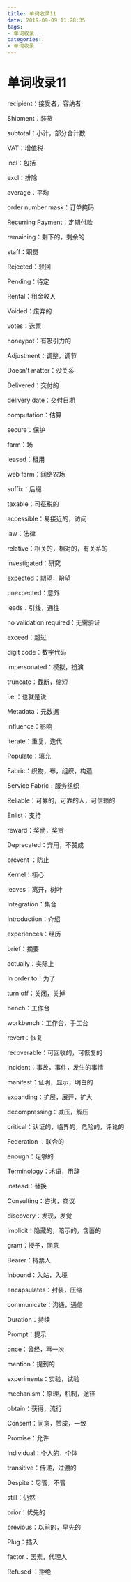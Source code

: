 ```yaml
---
title: 单词收录11
date: 2019-09-09 11:28:35
tags:
- 单词收录
categories: 
- 单词收录
---
```

# 单词收录11

recipient：接受者，容纳者

Shipment：装货

subtotal：小计，部分合计数

VAT：增值税

incl：包括

excl：排除

average：平均

order number mask：订单掩码

Recurring Payment：定期付款

remaining：剩下的，剩余的

staff：职员

Rejected：驳回

Pending：待定

Rental：租金收入

Voided：废弃的

votes：选票

honeypot：有吸引力的

Adjustment：调整，调节

 Doesn't matter：没关系

Delivered：交付的

delivery date：交付日期

computation：估算

secure：保护

farm：场

leased：租用

web farm：网络农场

suffix：后缀

taxable：可征税的

accessible：易接近的，访问

law：法律

relative：相关的，相对的，有关系的

investigated：研究

expected：期望，盼望

unexpected：意外

leads：引线，通往

no validation required：无需验证

exceed：超过

digit code：数字代码

impersonated：模拟，扮演

truncate：截断，缩短

i.e.：也就是说

Metadata：元数据

influence：影响

iterate：重复，迭代

Populate：填充

Fabric：织物，布，组织，构造

Service Fabric：服务组织

Reliable：可靠的，可靠的人，可信赖的

Enlist：支持

reward：奖励，奖赏

Deprecated：弃用，不赞成

prevent ：防止

Kernel：核心

leaves：离开，树叶

Integration：集合

Introduction：介绍

experiences：经历

brief：摘要

actually：实际上

In order to：为了

turn off：关闭，关掉

bench：工作台

workbench：工作台，手工台

revert：恢复

recoverable：可回收的，可恢复的

incident：事故，事件，发生的事情

manifest：证明，显示，明白的

expanding：扩展，展开，扩大

decompressing：减压，解压

critical：认证的，临界的，危险的，评论的

Federation ：联合的

enough：足够的

Terminology：术语，用辞

instead：替换

Consulting：咨询，商议

discovery：发现，发觉

Implicit：隐藏的，暗示的，含蓄的

grant：授予，同意

Bearer：持票人

Inbound：入站，入境

encapsulates：封装，压缩

communicate：沟通，通信

Duration：持续

Prompt：提示

once：曾经，再一次

mention：提到的

experiments：实验，试验

mechanism：原理，机制，途径

obtain：获得，流行

Consent：同意，赞成，一致

Promise：允许

Individual：个人的，个体

transitive：传递，过渡的

Despite：尽管，不管

still：仍然

prior：优先的

previous：以前的，早先的

Plug：插入

factor：因素，代理人

Refused ：拒绝